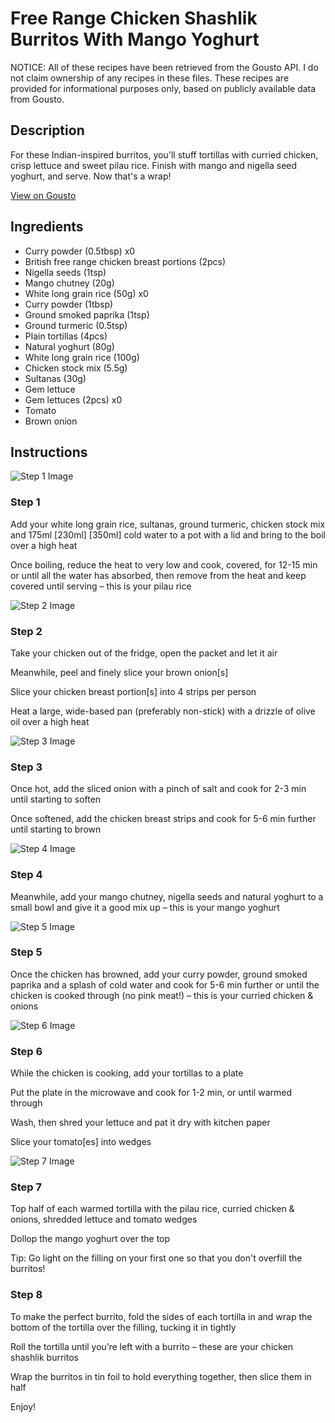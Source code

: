 # Free Range Chicken Shashlik Burritos With Mango Yoghurt

NOTICE: All of these recipes have been retrieved from the Gousto API. I do not claim ownership of any recipes in these files. These recipes are provided for informational purposes only, based on publicly available data from Gousto.

## Description

For these Indian-inspired burritos, you'll stuff tortillas with curried chicken, crisp lettuce and sweet pilau rice. Finish with mango and nigella seed yoghurt, and serve. Now that's a wrap! 

[View on Gousto](https://www.gousto.co.uk/recipes/cookbook/free-range-chicken-shashlik-burritos-with-mango-yoghurt)

## Ingredients

- Curry powder (0.5tbsp) x0
- British free range chicken breast portions (2pcs)
- Nigella seeds (1tsp)
- Mango chutney (20g)
- White long grain rice (50g) x0
- Curry powder (1tbsp)
- Ground smoked paprika (1tsp)
- Ground turmeric (0.5tsp)
- Plain tortillas (4pcs)
- Natural yoghurt (80g)
- White long grain rice (100g)
- Chicken stock mix (5.5g)
- Sultanas (30g)
- Gem lettuce
- Gem lettuces (2pcs) x0
- Tomato
- Brown onion

## Instructions

![Step 1 Image](https://production-media.gousto.co.uk/cms/recipe-step-image/step-1-1730996188920-x200.jpg)

### Step 1

Add your white long grain rice, sultanas, ground turmeric, chicken stock mix and 175ml <span class="text-purple">[230ml]</span><span class="text-danger"> [350ml] </span>cold water to a pot with a lid and bring to the boil over a high heat

Once boiling, reduce the heat to very low and cook, covered, for 12-15 min or until all the water has absorbed, then remove from the heat and keep covered until serving – this is your pilau rice

![Step 2 Image](https://production-media.gousto.co.uk/cms/recipe-step-image/Step-2-copy-1730995990634-x200.jpg)

### Step 2

Take your chicken out of the fridge, open the packet and let it air

Meanwhile, peel and finely slice your brown onion[s]

Slice your chicken breast portion[s] into 4 strips per person

Heat a large, wide-based pan (preferably non-stick) with a drizzle of olive oil over a high heat

![Step 3 Image](https://production-media.gousto.co.uk/cms/recipe-step-image/step-3-copy-1730996010399-x200.jpg)

### Step 3

Once hot, add the sliced onion with a pinch of salt and cook for 2-3 min until starting to soften

Once softened, add the chicken breast strips and cook for 5-6 min further until starting to brown

![Step 4 Image](https://production-media.gousto.co.uk/cms/recipe-step-image/step-4-copy-1730996017498-x200.jpg)

### Step 4

Meanwhile, add your mango chutney, nigella seeds and natural yoghurt to a small bowl and give it a good mix up – this is your mango yoghurt

![Step 5 Image](https://production-media.gousto.co.uk/cms/recipe-step-image/step-5-copy-1730996024381-x200.jpg)

### Step 5

Once the chicken has browned, add your curry powder, ground smoked paprika and a splash of cold water and cook for 5-6 min further or until the chicken is cooked through (no pink meat!) – this is your curried chicken & onions

![Step 6 Image](https://production-media.gousto.co.uk/cms/recipe-step-image/Step-6-copy-1730996031729-x200.jpg)

### Step 6

While the chicken is cooking, add your tortillas to a plate

Put the plate in the microwave and cook for 1-2 min, or until warmed through

Wash, then shred your lettuce and pat it dry with kitchen paper

Slice your tomato[es] into wedges

![Step 7 Image](https://production-media.gousto.co.uk/cms/recipe-step-image/step-7-copy-1730996038538-x200.jpg)

### Step 7

Top half of each warmed tortilla with the pilau rice, curried chicken & onions, shredded lettuce and tomato wedges

Dollop the mango yoghurt over the top

Tip: Go light on the filling on your first one so that you don't overfill the burritos!

### Step 8

To make the perfect burrito, fold the sides of each tortilla in and wrap the bottom of the tortilla over the filling, tucking it in tightly

Roll the tortilla until you’re left with a burrito – these are your chicken shashlik burritos

Wrap the burritos in tin foil to hold everything together, then slice them in half

Enjoy!

